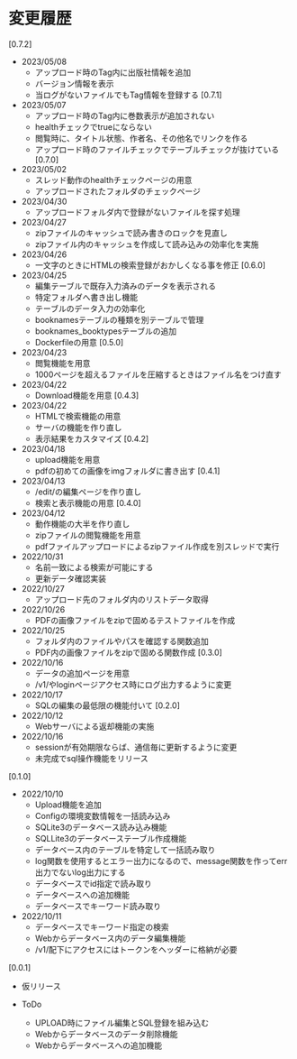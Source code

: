 # 変更履歴
[0.7.2]
* 2023/05/08
  * アップロード時のTag内に出版社情報を追加
  * バージョン情報を表示
  * 当ログがないファイルでもTag情報を登録する
[0.7.1]
* 2023/05/07
  * アップロード時のTag内に巻数表示が追加されない
  * healthチェックでtrueにならない
  * 閲覧時に、タイトル状態、作者名、その他名でリンクを作る
  * アップロード時のファイルチェックでテーブルチェックが抜けている
[0.7.0]
* 2023/05/02
  * スレッド動作のhealthチェックページの用意
  * アップロードされたフォルダのチェックページ
* 2023/04/30
  * アップロードフォルダ内で登録がないファイルを探す処理
* 2023/04/27
  * zipファイルのキャッシュで読み書きのロックを見直し
  * zipファイル内のキャッシュを作成して読み込みの効率化を実施
* 2023/04/26
  * 一文字のときにHTMLの検索登録がおかしくなる事を修正
[0.6.0]
* 2023/04/25
  * 編集テーブルで既存入力済みのデータを表示される
  * 特定フォルダへ書き出し機能
  * テーブルのデータ入力の効率化
  * booknamesテーブルの種類を別テーブルで管理
  * booknames_booktypesテーブルの追加
  * Dockerfileの用意
[0.5.0]
* 2023/04/23
  * 閲覧機能を用意
  * 1000ページを超えるファイルを圧縮するときはファイル名をつけ直す
* 2023/04/22
  * Download機能を用意
[0.4.3]
* 2023/04/22
  * HTMLで検索機能の用意
  * サーバの機能を作り直し
  * 表示結果をカスタマイズ
[0.4.2]
* 2023/04/18
  * upload機能を用意
  * pdfの初めての画像をimgフォルダに書き出す
[0.4.1]
* 2023/04/13
  * /edit/の編集ページを作り直し
  * 検索と表示機能の用意
[0.4.0]
* 2023/04/12
  * 動作機能の大半を作り直し
  * zipファイルの閲覧機能を用意
  * pdfファイルアップロードによるzipファイル作成を別スレッドで実行
* 2022/10/31
  * 名前一致による検索が可能にする
  * 更新データ確認実装
* 2022/10/27
  * アップロード先のフォルダ内のリストデータ取得
* 2022/10/26
  * PDFの画像ファイルをzipで固めるテストファイルを作成
* 2022/10/25
  * フォルダ内のファイルやパスを確認する関数追加
  * PDF内の画像ファイルをzipで固める関数作成
[0.3.0]
* 2022/10/16
  * データの追加ページを用意
  * /v1/やloginページアクセス時にログ出力するように変更
* 2022/10/17
  * SQLの編集の最低限の機能付いて
[0.2.0]
* 2022/10/12
  * Webサーバによる返却機能の実施
* 2022/10/16
  * sessionが有効期限ならば、通信毎に更新するように変更
  * 未完成でsql操作機能をリリース

[0.1.0]
* 2022/10/10
  * Upload機能を追加
  * Configの環境変数情報を一括読み込み
  * SQLite3のデータベース読み込み機能
  * SQLLite3のデータベーステーブル作成機能
  * データベース内のテーブルを特定して一括読み取り
  * log関数を使用するとエラー出力になるので、message関数を作ってerr出力でないlog出力にする
  * データベースでid指定で読み取り
  * データベースへの追加機能
  * データベースでキーワード読み取り
* 2022/10/11
  * データベースでキーワード指定の検索
  * Webからデータベース内のデータ編集機能
  * /v1/配下にアクセスにはトークンをヘッダーに格納が必要

[0.0.1]
* 仮リリース


* ToDo
  * UPLOAD時にファイル編集とSQL登録を組み込む
  * Webからデータベースのデータ削除機能
  * Webからデータベースへの追加機能

